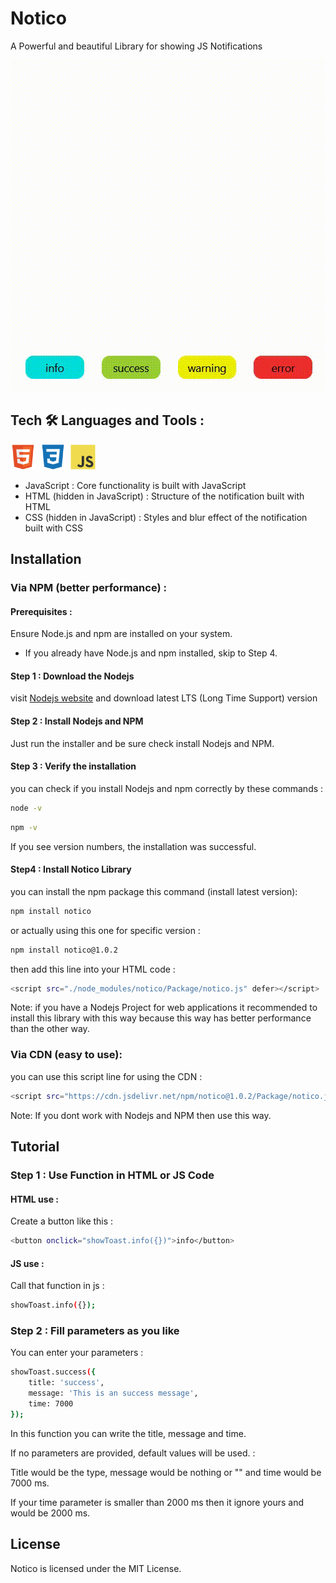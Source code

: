 # Notico
A Powerful and beautiful Library for showing JS Notifications

<div align=center width="300">
    <img src="./gif/gif.gif" alt="Notification Gif" />
</div>

## Tech :hammer_and_wrench: Languages and Tools :

<div>
  <img src="https://github.com/devicons/devicon/blob/master/icons/html5/html5-original.svg" title="HTML5" alt="HTML" width="40" height="40"/>&nbsp;
  <img src="https://github.com/devicons/devicon/blob/master/icons/css3/css3-plain.svg"  title="CSS3" alt="CSS" width="40" height="40"/>&nbsp;
  <img src="https://github.com/devicons/devicon/blob/master/icons/javascript/javascript-original.svg"  title="Javascript" alt="JS" width="40" height="40"/>&nbsp;
</div>

* JavaScript : Core functionality is built with JavaScript
* HTML (hidden in JavaScript) : Structure of the notification built with HTML
* CSS (hidden in JavaScript) : Styles and blur effect of the notification built with CSS

## Installation

### Via NPM (better performance) :

#### Prerequisites :

Ensure Node.js and npm are installed on your system.

* If you already have Node.js and npm installed, skip to Step 4. 

#### Step 1 : Download the Nodejs

visit [Nodejs website](https://nodejs.org/) and download latest LTS (Long Time Support) version 

#### Step 2 : Install Nodejs and NPM

Just run the installer and be sure check install Nodejs and NPM.

#### Step 3 : Verify the installation

you can check if you install Nodejs and npm correctly by these commands :

```sh
node -v
```

```sh
npm -v
```

If you see version numbers, the installation was successful.

#### Step4 : Install Notico Library

you can install the npm package this command (install latest version):

```sh
npm install notico
```

or actually using this one for specific version :

```sh
npm install notico@1.0.2
```

then add this line into your HTML code :

```sh
<script src="./node_modules/notico/Package/notico.js" defer></script>
```

Note: if you have a Nodejs Project for web applications it recommended to install this library with this way because this way has better performance than the other way.

### Via CDN (easy to use):

you can use this script line for using the CDN :

```sh
<script src="https://cdn.jsdelivr.net/npm/notico@1.0.2/Package/notico.js" defer></script>
```

Note: If you dont work with Nodejs and NPM then use this way.

## Tutorial

### Step 1 : Use Function in HTML or JS Code

#### HTML use :

Create a button like this :
```sh
<button onclick="showToast.info({})">info</button>
```

#### JS use :

Call that function in js :
```sh
showToast.info({});
```

### Step 2 : Fill parameters as you like

You can enter your parameters :

```sh
showToast.success({
    title: 'success',
    message: 'This is an success message',
    time: 7000
});
```

In this function you can write the title, message and time.

If no parameters are provided, default values will be used. :

Title would be the type, message would be nothing or "" and time would be 7000 ms.

If your time parameter is smaller than 2000 ms then it ignore yours and would be 2000 ms.

## License

Notico is licensed under the MIT License.
